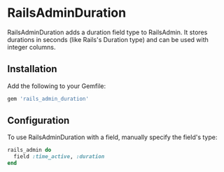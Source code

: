 # RailsAdminDuration

RailsAdminDuration adds a duration field type to RailsAdmin. It stores durations in seconds (like Rails's Duration type) and can be used with integer columns.

## Installation

Add the following to your Gemfile:
```ruby
gem 'rails_admin_duration'
```

## Configuration

To use RailsAdminDuration with a field, manually specify the field's type:
```ruby
rails_admin do
  field :time_active, :duration
end
```
